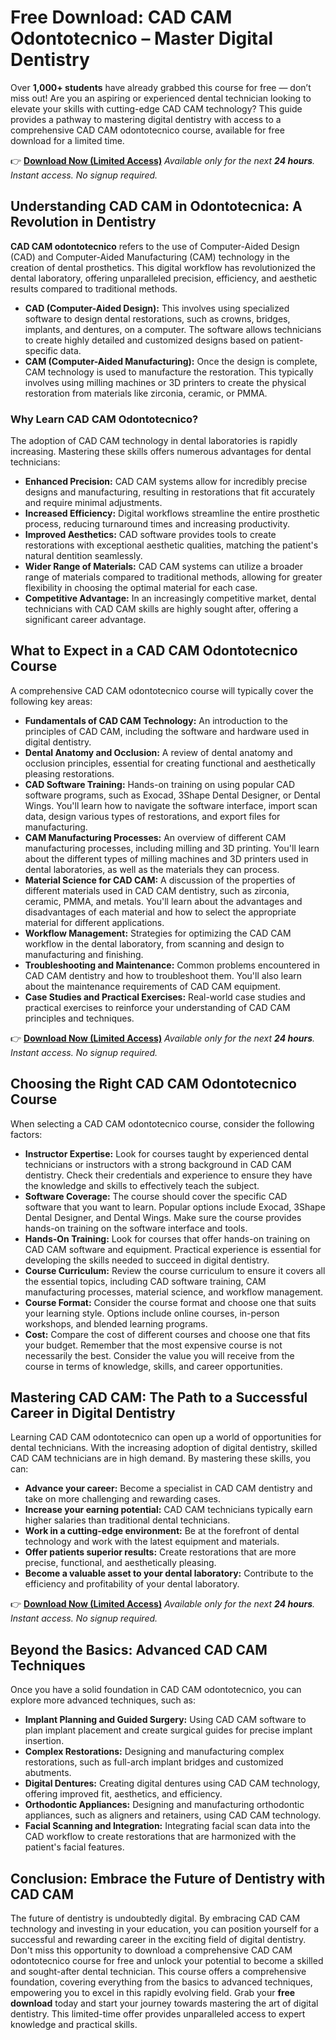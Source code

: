 # Free Download: CAD CAM Odontotecnico – Master Digital Dentistry

Over **1,000+ students** have already grabbed this course for free — don’t miss out!
Are you an aspiring or experienced dental technician looking to elevate your skills with cutting-edge CAD CAM technology? This guide provides a pathway to mastering digital dentistry with access to a comprehensive CAD CAM odontotecnico course, available for free download for a limited time.

👉 [**Download Now (Limited Access)**](https://udemywork.com/cad-cam-odontotecnico)
_Available only for the next **24 hours**. Instant access. No signup required._

## Understanding CAD CAM in Odontotecnica: A Revolution in Dentistry

**CAD CAM odontotecnico** refers to the use of Computer-Aided Design (CAD) and Computer-Aided Manufacturing (CAM) technology in the creation of dental prosthetics. This digital workflow has revolutionized the dental laboratory, offering unparalleled precision, efficiency, and aesthetic results compared to traditional methods.

*   **CAD (Computer-Aided Design):** This involves using specialized software to design dental restorations, such as crowns, bridges, implants, and dentures, on a computer. The software allows technicians to create highly detailed and customized designs based on patient-specific data.
*   **CAM (Computer-Aided Manufacturing):** Once the design is complete, CAM technology is used to manufacture the restoration. This typically involves using milling machines or 3D printers to create the physical restoration from materials like zirconia, ceramic, or PMMA.

### Why Learn CAD CAM Odontotecnico?

The adoption of CAD CAM technology in dental laboratories is rapidly increasing. Mastering these skills offers numerous advantages for dental technicians:

*   **Enhanced Precision:** CAD CAM systems allow for incredibly precise designs and manufacturing, resulting in restorations that fit accurately and require minimal adjustments.
*   **Increased Efficiency:** Digital workflows streamline the entire prosthetic process, reducing turnaround times and increasing productivity.
*   **Improved Aesthetics:** CAD software provides tools to create restorations with exceptional aesthetic qualities, matching the patient's natural dentition seamlessly.
*   **Wider Range of Materials:** CAD CAM systems can utilize a broader range of materials compared to traditional methods, allowing for greater flexibility in choosing the optimal material for each case.
*   **Competitive Advantage:** In an increasingly competitive market, dental technicians with CAD CAM skills are highly sought after, offering a significant career advantage.

## What to Expect in a CAD CAM Odontotecnico Course

A comprehensive CAD CAM odontotecnico course will typically cover the following key areas:

*   **Fundamentals of CAD CAM Technology:** An introduction to the principles of CAD CAM, including the software and hardware used in digital dentistry.
*   **Dental Anatomy and Occlusion:** A review of dental anatomy and occlusion principles, essential for creating functional and aesthetically pleasing restorations.
*   **CAD Software Training:** Hands-on training on using popular CAD software programs, such as Exocad, 3Shape Dental Designer, or Dental Wings. You'll learn how to navigate the software interface, import scan data, design various types of restorations, and export files for manufacturing.
*   **CAM Manufacturing Processes:** An overview of different CAM manufacturing processes, including milling and 3D printing. You'll learn about the different types of milling machines and 3D printers used in dental laboratories, as well as the materials they can process.
*   **Material Science for CAD CAM:** A discussion of the properties of different materials used in CAD CAM dentistry, such as zirconia, ceramic, PMMA, and metals. You'll learn about the advantages and disadvantages of each material and how to select the appropriate material for different applications.
*   **Workflow Management:** Strategies for optimizing the CAD CAM workflow in the dental laboratory, from scanning and design to manufacturing and finishing.
*   **Troubleshooting and Maintenance:** Common problems encountered in CAD CAM dentistry and how to troubleshoot them. You'll also learn about the maintenance requirements of CAD CAM equipment.
*   **Case Studies and Practical Exercises:** Real-world case studies and practical exercises to reinforce your understanding of CAD CAM principles and techniques.

👉 [**Download Now (Limited Access)**](https://udemywork.com/cad-cam-odontotecnico)
_Available only for the next **24 hours**. Instant access. No signup required._

## Choosing the Right CAD CAM Odontotecnico Course

When selecting a CAD CAM odontotecnico course, consider the following factors:

*   **Instructor Expertise:** Look for courses taught by experienced dental technicians or instructors with a strong background in CAD CAM dentistry. Check their credentials and experience to ensure they have the knowledge and skills to effectively teach the subject.
*   **Software Coverage:** The course should cover the specific CAD software that you want to learn. Popular options include Exocad, 3Shape Dental Designer, and Dental Wings. Make sure the course provides hands-on training on the software interface and tools.
*   **Hands-On Training:** Look for courses that offer hands-on training on CAD CAM software and equipment. Practical experience is essential for developing the skills needed to succeed in digital dentistry.
*   **Course Curriculum:** Review the course curriculum to ensure it covers all the essential topics, including CAD software training, CAM manufacturing processes, material science, and workflow management.
*   **Course Format:** Consider the course format and choose one that suits your learning style. Options include online courses, in-person workshops, and blended learning programs.
*   **Cost:** Compare the cost of different courses and choose one that fits your budget. Remember that the most expensive course is not necessarily the best. Consider the value you will receive from the course in terms of knowledge, skills, and career opportunities.

## Mastering CAD CAM: The Path to a Successful Career in Digital Dentistry

Learning CAD CAM odontotecnico can open up a world of opportunities for dental technicians. With the increasing adoption of digital dentistry, skilled CAD CAM technicians are in high demand. By mastering these skills, you can:

*   **Advance your career:** Become a specialist in CAD CAM dentistry and take on more challenging and rewarding cases.
*   **Increase your earning potential:** CAD CAM technicians typically earn higher salaries than traditional dental technicians.
*   **Work in a cutting-edge environment:** Be at the forefront of dental technology and work with the latest equipment and materials.
*   **Offer patients superior results:** Create restorations that are more precise, functional, and aesthetically pleasing.
*   **Become a valuable asset to your dental laboratory:** Contribute to the efficiency and profitability of your dental laboratory.

👉 [**Download Now (Limited Access)**](https://udemywork.com/cad-cam-odontotecnico)
_Available only for the next **24 hours**. Instant access. No signup required._

## Beyond the Basics: Advanced CAD CAM Techniques

Once you have a solid foundation in CAD CAM odontotecnico, you can explore more advanced techniques, such as:

*   **Implant Planning and Guided Surgery:** Using CAD CAM software to plan implant placement and create surgical guides for precise implant insertion.
*   **Complex Restorations:** Designing and manufacturing complex restorations, such as full-arch implant bridges and customized abutments.
*   **Digital Dentures:** Creating digital dentures using CAD CAM technology, offering improved fit, aesthetics, and efficiency.
*   **Orthodontic Appliances:** Designing and manufacturing orthodontic appliances, such as aligners and retainers, using CAD CAM technology.
*   **Facial Scanning and Integration:** Integrating facial scan data into the CAD workflow to create restorations that are harmonized with the patient's facial features.

## Conclusion: Embrace the Future of Dentistry with CAD CAM

The future of dentistry is undoubtedly digital. By embracing CAD CAM technology and investing in your education, you can position yourself for a successful and rewarding career in the exciting field of digital dentistry. Don't miss this opportunity to download a comprehensive CAD CAM odontotecnico course for free and unlock your potential to become a skilled and sought-after dental technician. This course offers a comprehensive foundation, covering everything from the basics to advanced techniques, empowering you to excel in this rapidly evolving field. Grab your **free download** today and start your journey towards mastering the art of digital dentistry. This limited-time offer provides unparalleled access to expert knowledge and practical skills.
